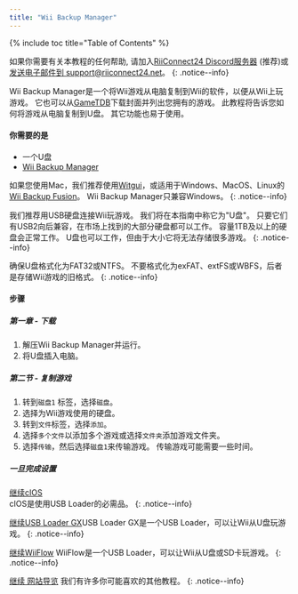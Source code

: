 ```yaml
---
title: "Wii Backup Manager"
---
```


{% include toc title="Table of Contents" %}

如果你需要有关本教程的任何帮助, 请加入[RiiConnect24 Discord服务器](https://discord.gg/rc24) (推荐)或 [发送电子邮件到 support@riiconnect24.net](mailto:support@riiconnect24.net)。
{: .notice--info}

Wii Backup Manager是一个将Wii游戏从电脑复制到Wii的软件，以便从Wii上玩游戏。 它也可以从[GameTDB](https://gametdb.com/)下载封面并列出您拥有的游戏。 此教程将告诉您如何将游戏从电脑复制到U盘。 其它功能也易于使用。
#### 你需要的是

* 一个U盘
* [Wii Backup Manager](https://static.wiidatabase.de/Wii-Backup-Manager.zip)


如果您使用Mac，我们推荐使用[Witgui](https://desairem.com/wordpress/category/witgui-download/)，或适用于Windows、MacOS、Linux的[Wii Backup Fusion](https://github.com/larsenv/Wii-Backup-Fusion)。 Wii Backup Manager只兼容Windows。
{: .notice--info}

我们推荐用USB硬盘连接Wii玩游戏。 我们将在本指南中称它为"U盘"。 只要它们有USB2向后兼容，在市场上找到的大部分硬盘都可以工作。 容量1TB及以上的硬盘会正常工作。 U盘也可以工作，但由于大小它将无法存储很多游戏。
{: .notice--info}

确保U盘格式化为FAT32或NTFS。 不要格式化为exFAT、extFS或WBFS，后者是存储Wii游戏的旧格式。
{: .notice--info}

#### 步骤

##### 第一章 - 下载

1. 解压Wii Backup Manager并运行。
2. 将U盘插入电脑。

##### 第二节 - 复制游戏

1. 转到`磁盘1` 标签，选择`磁盘`。
2. 选择为Wii游戏使用的硬盘。
3. 转到`文件`标签，选择`添加`。
4. 选择`多个文件`以添加多个游戏或选择`文件夹`添加游戏文件夹。
5. 选择`传输`，然后选择`磁盘1`来传输游戏。 传输游戏可能需要一些时间。

##### 一旦完成设置

[继续cIOS](cios)<br> cIOS是使用USB Loader的必需品。
{: .notice--info}

[继续USB Loader GX](usbloadergx)USB Loader GX是一个USB Loader，可以让Wii从U盘玩游戏。
{: .notice--info}

[继续WiiFlow](wiiflow) WiiFlow是一个USB Loader，可以让Wii从U盘或SD卡玩游戏。
{: .notice--info}

[继续 网站导览](site-navigation) 我们有许多你可能喜欢的其他教程。
{: .notice--info}
